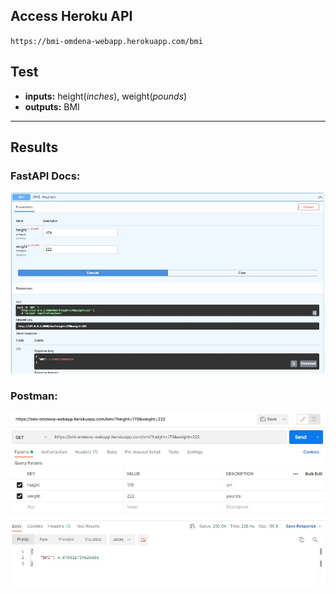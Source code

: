 ## Access Heroku API

`https://bmi-omdena-webapp.herokuapp.com/bmi`

## Test

- **inputs:** height(_inches_), weight(_pounds_)
- **outputs:** BMI

---

## Results

### FastAPI Docs:

![screenshot](screenshots/image1.jpeg)

### Postman:

![screenshot2](screenshots/image2.jpeg)
